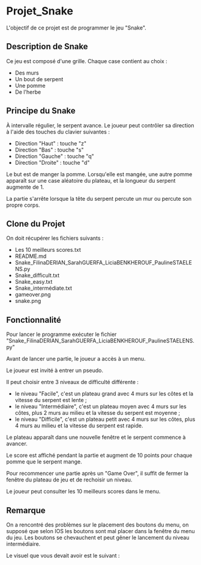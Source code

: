 # Projet_Snake

L'objectif de ce projet est de programmer le jeu "Snake".

## Description de Snake

Ce jeu est composé d'une grille. Chaque case contient au choix :
- Des murs
- Un bout de serpent
- Une pomme
- De l'herbe

## Principe du Snake

À intervalle régulier, le serpent avance. Le joueur peut contrôler sa direction à l'aide des touches du clavier suivantes :
- Direction "Haut" : touche "z"
- Direction "Bas" : touche "s"
- Direction "Gauche" : touche "q"
- Direction "Droite" : touche "d"

Le but est de manger la pomme. Lorsqu'elle est mangée, une autre pomme apparaît sur une case aléatoire du plateau, et la longueur du serpent augmente de 1.

La partie s'arrête lorsque la tête du serpent percute un mur ou percute son propre corps.

## Clone du Projet

On doit récupérer les fichiers suivants :
- Les 10 meilleurs scores.txt
- README.md
- Snake_FilinaDERIAN_SarahGUERFA_LiciaBENKHEROUF_PaulineSTAELENS.py 
- Snake_difficult.txt
- Snake_easy.txt
- Snake_intermédiate.txt
- gameover.png
- snake.png

## Fonctionnalité

Pour lancer le programme exécuter le fichier "Snake_FilinaDERIAN_SarahGUERFA_LiciaBENKHEROUF_PaulineSTAELENS.py"

Avant de lancer une partie, le joueur a accès à un menu.

Le joueur est invité à entrer un pseudo.

Il peut choisir entre 3 niveaux de difficulté différente :
- le niveau "Facile", c'est un plateau grand avec 4 murs sur les côtes et la vitesse du serpent est lente ;
- le niveau "Intermédiaire", c'est un plateau moyen avec 4 murs sur les côtes, plus 2 murs au milieu et la vitesse du serpent est moyenne ;
- le niveau "Difficile", c'est un plateau petit avec 4 murs sur les côtes, plus 4 murs au milieu et la vitesse du serpent est rapide.

Le plateau apparaît dans une nouvelle fenêtre et le serpent commence à avancer.

Le score est affiché pendant la partie et augment de 10 points pour chaque pomme que le serpent mange.

Pour recommencer une partie après un "Game Over", il suffit de fermer la fenêtre du plateau de jeu et de rechoisir un niveau.

Le joueur peut consulter les 10 meilleurs scores dans le menu.

## Remarque

On a rencontré des problèmes sur le placement des boutons du menu, on supposé que selon IOS les boutons sont mal placer dans la fenêtre du menu du jeu. Les boutons se chevauchent et peut gêner le lancement du niveau intermédiaire.

Le visuel que vous devait avoir est le suivant : 
 